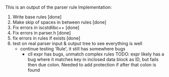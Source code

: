 This is an output of the parser rule
Implementation:
1. Write base rules [done]
2. Make skip of spaces in between rules [done]
3. Fix errors in iscstdlibc++ [done]
4. Fix errors in parser.h     [done]
5. fix errors in rules if exists [done]
6. test on real parser input & output tree to see everything is well
    - continue testing 'Rule', it still has somewhere bugs
        - cll expr has bugs, unmatch complex rules
    TODO: expr likely has a bug where it matches key in inclosed data block as ID, but fails
    then due colon. Needed to add protection if after that colon is found